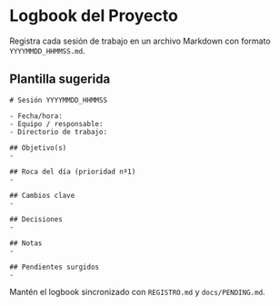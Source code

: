 # Logbook del Proyecto

Registra cada sesión de trabajo en un archivo Markdown con formato `YYYYMMDD_HHMMSS.md`.

## Plantilla sugerida
```
# Sesión YYYYMMDD_HHMMSS

- Fecha/hora:
- Equipo / responsable:
- Directorio de trabajo:

## Objetivo(s)
-

## Roca del día (prioridad nº1)
-

## Cambios clave
-

## Decisiones
-

## Notas
-

## Pendientes surgidos
-
```

Mantén el logbook sincronizado con `REGISTRO.md` y `docs/PENDING.md`.
